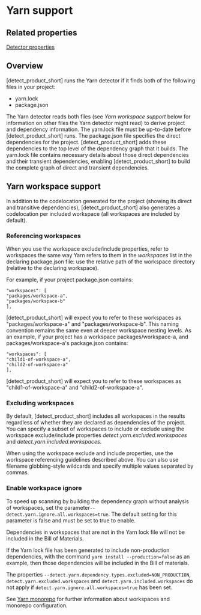 # Yarn support

## Related properties

[Detector properties](../properties/detectors/yarn.md)

## Overview

[detect_product_short] runs the Yarn detector if it finds both of the following files in your project:

* yarn.lock
* package.json

The Yarn detector reads both files (see *Yarn workspace support* below for information on
other files the Yarn detector might read)
to derive project and dependency information.
The yarn.lock file must be up-to-date before [detect_product_short] runs.
The package.json file specifies the direct dependencies for the project. [detect_product_short] adds these
dependencies to the top level of the dependency graph that it builds.
The yarn.lock file contains necessary details about those
direct dependencies and their transient dependencies, enabling [detect_product_short]
to build the complete graph of direct and transient dependencies.

## Yarn workspace support

In addition to the codelocation generated for the project (showing its direct
and transitive dependencies),
[detect_product_short] also generates a codelocation per included workspace
(all workspaces are included by default).

### Referencing workspaces

When you use the workspace exclude/include properties, refer to workspaces
the same way Yarn refers to them in the *workspaces* list in the declaring package.json file:
use the relative path of the workspace directory (relative to the declaring workspace).

For example, if your project package.json contains:
````
"workspaces": [
"packages/workspace-a",
"packages/workspace-b"
],
````
[detect_product_short] will expect you to refer to these workspaces as "packages/workspace-a" and "packages/workspace-b".
This naming convention remains the same even at deeper workspace nesting levels. As an example, if your project
has a workspace packages/workspace-a, and packages/workspace-a's package.json contains:
````
"workspaces": [
"child1-of-workspace-a",
"child2-of-workspace-a"
],
````
[detect_product_short] will expect you to refer to these workspaces as "child1-of-workspace-a" and "child2-of-workspace-a".

### Excluding workspaces

By default, [detect_product_short] includes all workspaces in the results regardless of whether they
are declared as dependencies of the project.
You can specify a subset of workspaces to include or exclude using the workspace exclude/include properties
*detect.yarn.excluded.workspaces* and *detect.yarn.included.workspaces*.

When using the workspace exclude and include properties, use the workspace
referencing guidelines described above. You can also use
filename globbing-style wildcards and specify multiple values separated
by commas.

### Enable workspace ignore

To speed up scanning by building the dependency graph without analysis of workspaces, 
set the parameter`--detect.yarn.ignore.all.workspaces=true`. The default setting 
for this parameter is false and must be set to true to enable.

Dependencies in workspaces that are not in the Yarn lock file will not be included 
in the Bill of Materials.

If the Yarn lock file has been generated to include non-production dependencies,
with the command `yarn install --production=false` as an example, then those dependencies 
will be included in the Bill of materials.

<note type="note">The properties `--detect.yarn.dependency.types.excluded=NON_PRODUCTION`, 
`detect.yarn.excluded.workspaces` and `detect.yarn.included.workspaces` do not apply 
if `detect.yarn.ignore.all.workspaces=true` has been set.</note>

See [Yarn monorepo](https://yarnpkg.com/advanced/lexicon#monorepo) for further 
information about workspaces and monorepo configuration.
